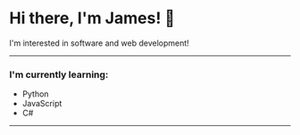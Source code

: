 <h1>Hi there, I'm James! 👋</h1>

<p>I'm interested in software and web development!</p>

---
<h3>I'm currently learning:</h3>
<ul>
 <li> Python </li>
 <li> JavaScript </li>
 <li> C# </li>
</ul>

---



  


<!--
**JamShibe/jamshibe** is a ✨ _special_ ✨ repository because its `README.md` (this file) appears on your GitHub profile.

Here are some ideas to get you started:

- 🔭 I’m currently working on ...
- 🌱 I’m currently learning ...
- 👯 I’m looking to collaborate on ...
- 🤔 I’m looking for help with ...
- 💬 Ask me about ...
- 📫 How to reach me: ...
- 😄 Pronouns: ...
- ⚡ Fun fact: ...
-->
